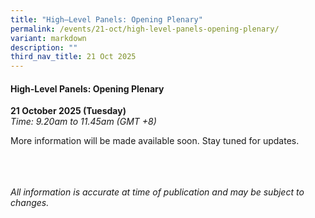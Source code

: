 ```yaml
---
title: "High–Level Panels: Opening Plenary"
permalink: /events/21-oct/high-level-panels-opening-plenary/
variant: markdown
description: ""
third_nav_title: 21 Oct 2025
---
```

#### **High-Level Panels: Opening Plenary**

**21 October 2025 (Tuesday)**  
*Time: 9.20am to 11.45am (GMT +8)*

More information will be  made available soon. Stay tuned for updates.

<br><br><br>
*All information is accurate at time of publication and may be subject to changes.*